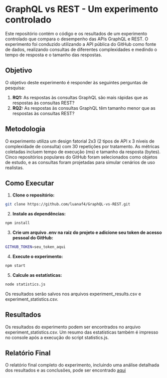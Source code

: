 # GraphQL vs REST - Um experimento controlado

Este repositório contém o código e os resultados de um experimento controlado que compara o desempenho das APIs GraphQL e REST. O experimento foi conduzido utilizando a API pública do GitHub como fonte de dados, realizando consultas de diferentes complexidades e medindo o tempo de resposta e o tamanho das respostas.

## Objetivo

O objetivo deste experimento é responder às seguintes perguntas de pesquisa:

1. **RQ1:** As respostas às consultas GraphQL são mais rápidas que as respostas às consultas REST?
2. **RQ2:** As respostas às consultas GraphQL têm tamanho menor que as respostas às consultas REST?

## Metodologia

O experimento utiliza um design fatorial 2x3 (2 tipos de API x 3 níveis de complexidade de consulta) com 30 repetições por tratamento. As métricas coletadas incluem tempo de execução (ms) e tamanho da resposta (bytes). Cinco repositórios populares do GitHub foram selecionados como objetos de estudo, e as consultas foram projetadas para simular cenários de uso realistas.

## Como Executar

1. **Clone o repositório:**

```bash
git clone https://github.com/luanaf4/GraphQL-vs-REST.git
```

2. **Instale as dependências:**
```bash   
npm install
```
3. **Crie um arquivo .env na raiz do projeto e adicione seu token de acesso pessoal do GitHub:**
```bash
GITHUB_TOKEN=seu_token_aqui
```

4. **Execute o experimento:**
```bash
npm start
```

5. **Calcule as estatísticas:**
```bash
node statistics.js
```

Os resultados serão salvos nos arquivos experiment_results.csv e experiment_statistics.csv.

## Resultados

Os resultados do experimento podem ser encontrados no arquivo experiment_statistics.csv. Um resumo das estatísticas também é impresso no console após a execução do script statistics.js.

## Relatório Final

O relatório final completo do experimento, incluindo uma análise detalhada dos resultados e as conclusões, pode ser encontrado [aqui](https://github.com/luanaf4/GraphQL-vs-REST/blob/main/relatorio/RelatorioFinal.md#relat%C3%B3rio-final---graphql-vs-rest-um-experimento-controlado)

